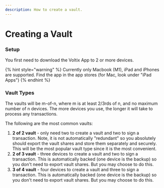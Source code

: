 ```yaml
---
description: How to create a vault.
---
```


# Creating a Vault

### Setup

You first need to download the Voltix App to 2 or more devices.&#x20;

{% hint style="warning" %}
Currently only Macbook (M1), iPad and iPhones are supported. Find the app in the app stores (for Mac, look under "iPad Apps")
{% endhint %}

### Vault Types

The vaults will be m-of-n, where m is at least 2/3rds of n, and no maximum number of n devices. The more devices you use, the longer it will take to process any transactions.

The following are the most common vaults:

1. **2 of 2 vault** - only need two to create a vault and two to sign a transaction. Note, it is not automatically "redundant" so you absolutely should export the vault shares and store them separately and securely. This will be the most popular vault type since it is the most convenient.&#x20;
2. **2 of 3 vault** - three devices to create a vault and two to sign a transaction. This is automatically backed (one device is the backup) so you don't need to export vault shares. But you may choose to do this.&#x20;
3. **3 of 4 vault** - four devices to create a vault and three to sign a transaction. This is automatically backed (one device is the backup) so you don't need to export vault shares. But you may choose to do this.&#x20;
